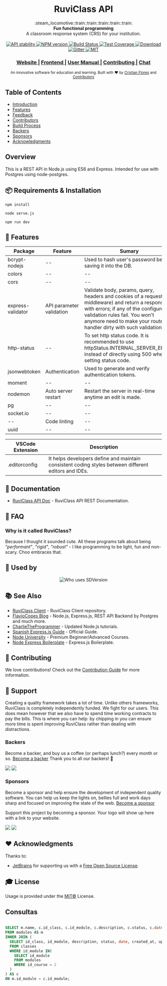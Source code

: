 
<h1 align="center">RuviClass API</h1>

<div align="center">
  :steam_locomotive::train::train::train::train::train:
</div>
<div align="center">
  <strong>Fun functional programming</strong>
</div>
<div align="center">
  A classroom response system (CRS) for your institution.
</div>

<br />

<div align="center">
  <!-- Stability -->
  <a href="https://nodejs.org/api/documentation.html#documentation_stability_index">
    <img src="https://img.shields.io/badge/stability-experimental-orange.svg?style=flat-square"
      alt="API stability" />
  </a>
  <!-- NPM version -->
  <a href="https://npmjs.org/package/choo">
    <img src="https://img.shields.io/npm/v/choo.svg?style=flat-square"
      alt="NPM version" />
  </a>
  <!-- Build Status -->
  <a href="https://travis-ci.org/choojs/choo">
    <img src="https://img.shields.io/travis/choojs/choo/master.svg?style=flat-square"
      alt="Build Status" />
  </a>
  <!-- Test Coverage -->
  <a href="https://codecov.io/github/choojs/choo">
    <img src="https://img.shields.io/codecov/c/github/choojs/choo/master.svg?style=flat-square" 
      alt="Test Coverage" />
  </a>
  <!-- Downloads -->
  <a href="https://npmjs.org/package/choo">
    <img src="https://img.shields.io/npm/dt/choo.svg?style=flat-square" 
      alt="Download" />
  </a>
  <!-- Chat -->
  <a href="https://gitter.im/array-mixer/Lobby?utm_source=badge&utm_medium=badge&utm_campaign=pr-badge&utm_content=badge">
    <img src="https://badges.gitter.im/array-mixer/Lobby.svg" 
      alt ="Gitter">
  </a>
  <!-- License -->
  <a href="https://opensource.org/licenses/MIT">
    <img src="https://img.shields.io/badge/license-MIT-blue.svg" 
      alt="MIT">
  </a>
</div>


<div align="center">
  <h3>
  <a href="#">
      Website
    </a>
    <span> | </span>
    <a href="#">
      Frontend
    </a>
    <span> | </span>
    <a href="#">
      User Manual
    </a>
    <span> | </span>
    <a href="https://github.com/choojs/choo/blob/master/.github/CONTRIBUTING.md">
      Contributing
    </a>
    <span> | </span>
    <a href="#">
      Chat
    </a>
  </h3>
</div>

<div align="center">
  <sub>An innovative software for education and learning. Built with ❤︎ by
  <a href="https://twitter.com/yoshuawuyts">Cristian Flores</a> and
  <a href="https://github.com/choojs/choo/graphs/contributors">
    Contributors
  </a>
</div>

## Table of Contents 

- [Introduction](#introduction)
- [Features](#features)
- [Feedback](#feedback)
- [Contributors](#contributors)
- [Build Process](#build-process)
- [Backers](#backers-)
- [Sponsors](#sponsors-)
- [Acknowledgments](#acknowledgments)

## Overview

This is a REST API in Node.js using ES6 and Express. Intended for use with Postgres using node-postgres.

## 📦 Requirements & Installation 

```
npm install
```
```
node serve.js
```
```
npm run dev
```

## 🎨 Features

Package             | Feature                        |  Sumary
--------------------|--------------------------------|----------------------------------
bcrypt-nodejs       | --                             | Used to hash user's password before saving it into the DB.    
colors              | --                             | --
cors                | --                             | --
express-validator   | API parameter validation       |  Validate body, params, query, headers and cookies of a request (via middleware) and return a response with errors; if any of the configured validation rules fail. You won't anymore need to make your route handler dirty with such validations.
http-status         | --                             | To set http status code. It is recommended to use httpStatus.INTERNAL_SERVER_ERROR instead of directly using 500 when setting status code.
jsonwebtoken        | Authentication                 | Used to generate and verify authentication tokens.
moment              | --                             | --
nodemon             | Auto server restart            | Restart the server in real-time anytime an edit is made.
pg                  | --                             | --
socket&#46;io       | --                             | --
--                  | Code linting                   | --
uuid                | --                             | --

VSCode Extension  | Description
------------------|------------------------
.editorconfig     | It helps developers define and maintain consistent coding styles between different editors and IDEs.

## 📙 Documentation

- [RuviClass API Doc](#) - RuviClass API REST Documentation.

## 💬 FAQ

### Why is it called RuviClass?
Because I thought it sounded cute. All these programs talk about being
_"performant"_, _"rigid"_, _"robust"_ - I like programming to be light, fun and
non-scary. Choo embraces that.

## 🚀 Used by

<p align="center">
       <img src="https://dl.dropboxusercontent.com/s/yp3kwu2lobe9pvg/who-uses-sdversion.png?dl=0" alt="Who uses SDVersion">
</p>

## 📚 See Also

- [RuviClass Client](https://github.com/choojs/bankai) - RuviClass Client repository.
- [FlavioCopes Blog](https://flaviocopes.com/) - Node.js, Express.js, REST API Backend by Postgres and much more.
- [CharlieTheProgrammer](https://charlietheprogrammer.com/) - Updated Node.js tutorials.
- [Spanish Express.js Guide](http://expressjs.com/es/guide) - Official Guide.
- [Node University](https://node.university/courses) - Premium Beginner/Advanced Courses.
- [Node Express Boilerplate](https://github.com/kunalkapadia/express-mongoose-es6-rest-api) - Express.js Boilerplate.

## 🤝 Contributing

We love contributions! Check out the [Contribution Guide](https://github.com/sourcerer-io/sourcerer-app/blob/master/CONTRIBUTING.md) for more information.

## 🎁 Support

Creating a quality framework takes a lot of time. Unlike others frameworks, RuviClass is completely independently funded. We fight for our users. This does mean however that we also have to spend time working contracts to pay the bills. This is where you can help: by chipping in you can ensure more time is spent improving RuviClass rather than dealing with distractions.

### Backers 
Become a backer, and buy us a coffee (or perhaps lunch?) every month or so. [Become a backer](https://opencollective.com/choo#backer)
Thank you to all our backers! 🙏

<a href="https://opencollective.com/choo/backer/0/website" target="_blank"><img src="https://opencollective.com/choo/backer/0/avatar.svg"></a>
<a href="https://opencollective.com/choo/backer/10/website" target="_blank"><img src="https://opencollective.com/choo/backer/10/avatar.svg"></a>

### Sponsors
Become a sponsor and help ensure the development of independent quality software. You can help us keep the lights on, bellies full and work days sharp and focused on improving the state of the web. [Become a sponsor](https://opencollective.com/choo#sponsor)

Support this project by becoming a sponsor. Your logo will show up here with a link to your website.

<a href="https://opencollective.com/choo/sponsor/0/website" target="_blank"><img src="https://opencollective.com/choo/sponsor/0/avatar.svg"></a>
<a href="https://opencollective.com/choo/sponsor/1/website" target="_blank"><img src="https://opencollective.com/choo/sponsor/1/avatar.svg"></a>

## ❤️ Acknowledgments
Thanks to:
- [JetBrains](https://www.jetbrains.com) for supporting us with a [Free Open Source License](https://www.jetbrains.com/buy/opensource).

## 🎓 License
Usage is provided under the [MIT©](https://tldrlegal.com/license/mit-license) License.

## Consultas

```sql

SELECT m.name, c.id_class, c.id_module, c.description, c.status, c.date, c.created_at, c.updated_at
FROM modules AS m
INNER JOIN (
  SELECT id_class, id_module, description, status, date, created_at, updated_at 
  FROM classes
  WHERE id_module IN( 
    SELECT id_module 
    FROM modules 
    WHERE id_course = 2
  )
) AS c
ON m.id_module = c.id_module;

```